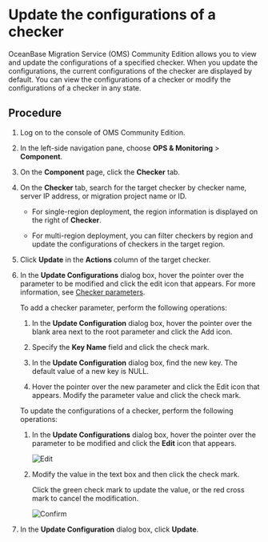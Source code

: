 # Update the configurations of a checker

OceanBase Migration Service (OMS) Community Edition allows you to view and update the configurations of a specified checker. When you update the configurations, the current configurations of the checker are displayed by default. You can view the configurations of a checker or modify the configurations of a checker in any state.

## Procedure

1. Log on to the console of OMS Community Edition.

2. In the left-side navigation pane, choose **OPS & Monitoring** > **Component**.

3. On the **Component** page, click the **Checker** tab.

4. On the **Checker** tab, search for the target checker by checker name, server IP address, or migration project name or ID.

   * For single-region deployment, the region information is displayed on the right of **Checker**.

   * For multi-region deployment, you can filter checkers by region and update the configurations of checkers in the target region.

5. Click **Update** in the **Actions** column of the target checker.

6. In the **Update Configurations** dialog box, hover the pointer over the parameter to be modified and click the edit icon that appears. For more information, see [Checker parameters](../../500.description-of-component-parameters/400.checker-parameters.md).

   To add a checker parameter, perform the following operations:

   1. In the **Update Configuration** dialog box, hover the pointer over the blank area next to the root parameter and click the Add icon.

   2. Specify the **Key Name** field and click the check mark.

   3. In the **Update Configuration** dialog box, find the new key. The default value of a new key is NULL.

   4. Hover the pointer over the new parameter and click the Edit icon that appears. Modify the parameter value and click the check mark.

   To update the configurations of a checker, perform the following operations:

   1. In the **Update Configurations** dialog box, hover the pointer over the parameter to be modified and click the **Edit** icon that appears.

      ![Edit](https://help-static-aliyun-doc.aliyuncs.com/assets/img/en-US/6088218461/p313465.png)

   2. Modify the value in the text box and then click the check mark.

      Click the green check mark to update the value, or the red cross mark to cancel the modification.

      ![Confirm](https://help-static-aliyun-doc.aliyuncs.com/assets/img/en-US/6088218461/p313471.png)

7. In the **Update Configuration** dialog box, click **Update**.
